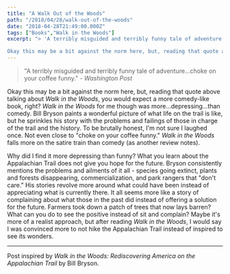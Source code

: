 ```yaml
---
title: "A Walk Out of the Woods"
path: "/2018/04/28/walk-out-of-the-woods"
date: "2018-04-28T21:49:00.000Z"
tags: ["Books","Walk in the Woods"]
excerpt: "> 'A terribly misguided and terribly funny tale of adventure...choke on your coffee funny.' - *Washington Post*

Okay this may be a bit against the norm here, but, reading that quote above talking..."
---
```


> "A terribly misguided and terribly funny tale of adventure...choke on your coffee funny." - *Washington Post*

Okay this may be a bit against the norm here, but, reading that quote above talking about *Walk in the Woods*, you would expect a more comedy-like book, right? *Walk in the Woods* for me though was more...depressing...than comedy. Bill Bryson paints a wonderful picture of what life on the trail is like, but he sprinkles his story with the problems and failings of those in charge of the trail and the history. To be brutally honest, I'm not sure I laughed once. Not even close to "choke on your coffee funny." *Walk in the Woods* falls more on the satire train than comedy (as another review notes).

Why did I find it more depressing than funny? What you learn about the Appalachian Trail does not give you hope for the future. Bryson consistently mentions the problems and ailments of it all - species going extinct, plants and forests disappearing, commercialization, and park rangers that "don't care." His stories revolve more around what could have been instead of appreciating what is currently there. It all seems more like a story of complaining about what those in the past did instead of offering a solution for the future. Farmers took down a patch of trees that now lays barren? What can you do to see the positive instead of sit and complain? Maybe it's more of a realist approach, but after reading *Walk in the Woods*, I would say I was convinced more to not hike the Appalachian Trail instead of inspired to see its wonders.

---

Post inspired by *Walk in the Woods: Rediscovering America on the Appalachian Trail* by Bill Bryson.
